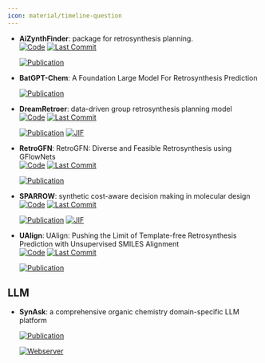 ```yaml
---
icon: material/timeline-question
---
```





- **AiZynthFinder**: package for retrosynthesis planning.  
    [![Code](https://img.shields.io/github/stars/MolecularAI/aizynthfinder?style=for-the-badge&logo=github)](https://github.com/MolecularAI/aizynthfinder) 
    [![Last Commit](https://img.shields.io/github/last-commit/MolecularAI/aizynthfinder?style=for-the-badge&logo=github)](https://github.com/MolecularAI/aizynthfinder) 

    [![Publication](https://img.shields.io/badge/Publication-Citations:2-blue?style=for-the-badge&logo=bookstack)](https://doi.org/10.26434/chemrxiv.12465371) 



- **BatGPT-Chem**: A Foundation Large Model For Retrosynthesis Prediction  

    [![Publication](https://img.shields.io/badge/Publication-Citations:2-blue?style=for-the-badge&logo=bookstack)](https://doi.org/10.26434/chemrxiv-2024-1p4xt) 



- **DreamRetroer**: data-driven group retrosynthesis planning model  
    [![Code](https://img.shields.io/github/stars/osu-zxf/DreamRetroer?style=for-the-badge&logo=github)](https://github.com/osu-zxf/DreamRetroer) 
    [![Last Commit](https://img.shields.io/github/last-commit/osu-zxf/DreamRetroer?style=for-the-badge&logo=github)](https://github.com/osu-zxf/DreamRetroer) 

    [![Publication](https://img.shields.io/badge/Publication-Citations:0-blue?style=for-the-badge&logo=bookstack)](https://doi.org/10.1038/s41467-024-55374-9) 
    [![JIF](https://img.shields.io/badge/Impact_Factor-14.70-purple?style=for-the-badge&logo=academia)](https://doi.org/10.1038/s41467-024-55374-9)



- **RetroGFN**: RetroGFN: Diverse and Feasible Retrosynthesis using GFlowNets  
    [![Code](https://img.shields.io/github/stars/gmum/RetroGFN?style=for-the-badge&logo=github)](https://github.com/gmum/RetroGFN) 
    [![Last Commit](https://img.shields.io/github/last-commit/gmum/RetroGFN?style=for-the-badge&logo=github)](https://github.com/gmum/RetroGFN) 

    [![Publication](https://img.shields.io/badge/Publication-Citations:0-blue?style=for-the-badge&logo=bookstack)](https://doi.org/10.1021/acs.jcim.0c01074.s001) 



- **SPARROW**: synthetic cost-aware decision making in molecular design  
    [![Code](https://img.shields.io/github/stars/coleygroup/sparrow?style=for-the-badge&logo=github)](https://github.com/coleygroup/sparrow) 
    [![Last Commit](https://img.shields.io/github/last-commit/coleygroup/sparrow?style=for-the-badge&logo=github)](https://github.com/coleygroup/sparrow) 

    [![Publication](https://img.shields.io/badge/Publication-Citations:8-blue?style=for-the-badge&logo=bookstack)](https://doi.org/10.1038/s43588-024-00639-y) 
    [![JIF](https://img.shields.io/badge/Impact_Factor-12.00-purple?style=for-the-badge&logo=academia)](https://doi.org/10.1038/s43588-024-00639-y)



- **UAlign**: UAlign: Pushing the Limit of Template-free Retrosynthesis Prediction with Unsupervised SMILES Alignment  
    [![Code](https://img.shields.io/github/stars/zengkaipeng/UAlign?style=for-the-badge&logo=github)](https://github.com/zengkaipeng/UAlign) 
    [![Last Commit](https://img.shields.io/github/last-commit/zengkaipeng/UAlign?style=for-the-badge&logo=github)](https://github.com/zengkaipeng/UAlign) 

    [![Publication](https://img.shields.io/badge/Publication-Citations:0-blue?style=for-the-badge&logo=bookstack)](https://doi.org/10.21203/rs.3.rs-4292195) 


## **LLM**


- **SynAsk**: a comprehensive organic chemistry domain-specific LLM platform  

    [![Publication](https://img.shields.io/badge/Publication-Citations:0-blue?style=for-the-badge&logo=bookstack)](https://doi.org/10.36227/techrxiv.23291831) 

    [![Webserver](https://img.shields.io/badge/Webserver-online-brightgreen?style=for-the-badge&logo=cachet&logoColor=65FF8F)](http://synask.aichemeco.com) 

